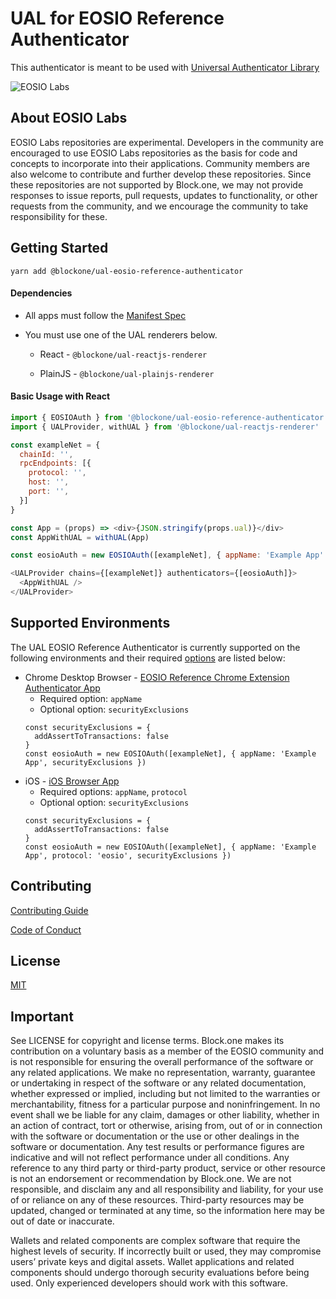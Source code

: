# UAL for EOSIO Reference Authenticator

This authenticator is meant to be used with [Universal Authenticator Library](https://github.com/EOSIO/universal-authenticator-library)

![EOSIO Labs](https://img.shields.io/badge/EOSIO-Labs-5cb3ff.svg)

## About EOSIO Labs

EOSIO Labs repositories are experimental.  Developers in the community are encouraged to use EOSIO Labs repositories as the basis for code and concepts to incorporate into their applications. Community members are also welcome to contribute and further develop these repositories. Since these repositories are not supported by Block.one, we may not provide responses to issue reports, pull requests, updates to functionality, or other requests from the community, and we encourage the community to take responsibility for these.

## Getting Started

`yarn add @blockone/ual-eosio-reference-authenticator`

#### Dependencies

* All apps must follow the [Manifest Spec](https://github.com/EOSIO/manifest-spec)

* You must use one of the UAL renderers below.

  * React - `@blockone/ual-reactjs-renderer`

  * PlainJS - `@blockone/ual-plainjs-renderer`


#### Basic Usage with React

```javascript
import { EOSIOAuth } from '@blockone/ual-eosio-reference-authenticator'
import { UALProvider, withUAL } from '@blockone/ual-reactjs-renderer'

const exampleNet = {
  chainId: '',
  rpcEndpoints: [{
    protocol: '',
    host: '',
    port: '',
  }]
}

const App = (props) => <div>{JSON.stringify(props.ual)}</div>
const AppWithUAL = withUAL(App)

const eosioAuth = new EOSIOAuth([exampleNet], { appName: 'Example App' })

<UALProvider chains={[exampleNet]} authenticators={[eosioAuth]}>
  <AppWithUAL />
</UALProvider>
```

## Supported Environments

The UAL EOSIO Reference Authenticator is currently supported on the following environments and their required [options](https://github.com/EOSIO/ual-eosio-reference-authenticator/blob/develop/src/interfaces.ts#L17) are listed below:

* Chrome Desktop Browser - [EOSIO Reference Chrome Extension Authenticator App](https://github.com/EOSIO/eosio-reference-chrome-extension-authenticator-app)
  * Required option: `appName`
  * Optional option: `securityExclusions`
  ```
  const securityExclusions = {
    addAssertToTransactions: false
  }
  const eosioAuth = new EOSIOAuth([exampleNet], { appName: 'Example App', securityExclusions })
  ```
* iOS - [iOS Browser App](https://github.com/EOSIO/ios-browser-app)
  * Required options: `appName`, `protocol`
  * Optional option: `securityExclusions`
  ```
  const securityExclusions = {
    addAssertToTransactions: false
  }
  const eosioAuth = new EOSIOAuth([exampleNet], { appName: 'Example App', protocol: 'eosio', securityExclusions })
  ```

## Contributing

[Contributing Guide](./CONTRIBUTING.md)

[Code of Conduct](./CONTRIBUTING.md#conduct)

## License

[MIT](./LICENSE)

## Important

See LICENSE for copyright and license terms.  Block.one makes its contribution on a voluntary basis as a member of the EOSIO community and is not responsible for ensuring the overall performance of the software or any related applications.  We make no representation, warranty, guarantee or undertaking in respect of the software or any related documentation, whether expressed or implied, including but not limited to the warranties or merchantability, fitness for a particular purpose and noninfringement. In no event shall we be liable for any claim, damages or other liability, whether in an action of contract, tort or otherwise, arising from, out of or in connection with the software or documentation or the use or other dealings in the software or documentation.  Any test results or performance figures are indicative and will not reflect performance under all conditions.  Any reference to any third party or third-party product, service or other resource is not an endorsement or recommendation by Block.one.  We are not responsible, and disclaim any and all responsibility and liability, for your use of or reliance on any of these resources. Third-party resources may be updated, changed or terminated at any time, so the information here may be out of date or inaccurate.

Wallets and related components are complex software that require the highest levels of security.  If incorrectly built or used, they may compromise users’ private keys and digital assets. Wallet applications and related components should undergo thorough security evaluations before being used.  Only experienced developers should work with this software.
